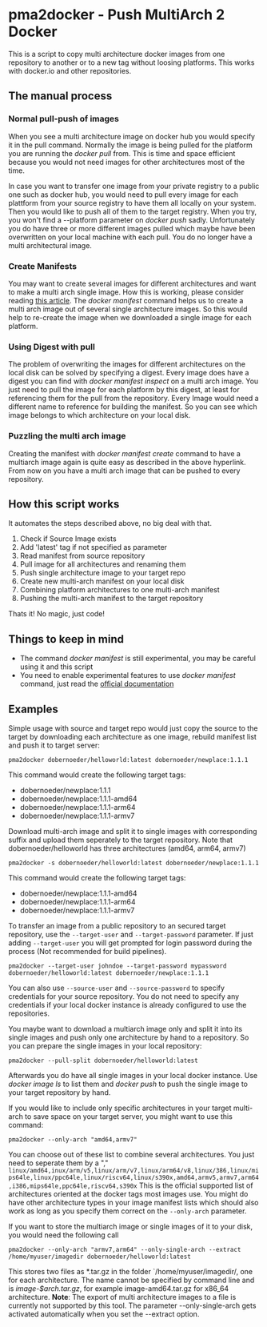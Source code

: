 # pma2docker - Push MultiArch 2 Docker
This is a script to copy multi architecture docker images from one repository to another or to a new tag without loosing platforms. This works with docker.io and other repositories.

## The manual process

### Normal pull-push of images
When you see a multi architecture image on docker hub you would specify it in the pull command. Normally the image is being pulled for the platform you are running the *docker pull* from. This is time and space efficient because you would not need images for other architectures most of the time.

In case you want to transfer one image from your private registry to a public one such as docker hub, you would need to pull every image for each plattform from your source registry to have them all locally on your system. Then you would like to push all of them to the target registry. When you try, you won't find a --platform parameter on *docker push* sadly. Unfortunately you do have three or more different images pulled which maybe have been overwritten on your local machine with each pull. You do no longer have a multi architectural image.

### Create Manifests
You may want to create several images for different architectures and want to make a multi arch single image. How this is working, please consider reading [this article](https://www.docker.com/blog/multi-arch-build-and-images-the-simple-way/).
The *docker manifest* command helps us to create a multi arch image out of several single architecture images. So this would help to re-create the image when we downloaded a single image for each platform.

### Using Digest with pull
The problem of overwriting the images for different architectures on the local disk can be solved by specifying a digest. Every image does have a digest you can find with *docker manifest inspect* on a multi arch image. You just need to pull the image for each platform by this digest, at least for referencing them for the pull from the repository. Every Image would need a different name to reference for building the manifest. So you can see which image belongs to which architecture on your local disk.

### Puzzling the multi arch image
Creating the manifest with *docker manifest create* command to have a multiarch image again is quite easy as described in the above hyperlink. From now on you have a multi arch image that can be pushed to every repository.


## How this script works
It automates the steps described above, no big deal with that.

1. Check if Source Image exists
2. Add 'latest' tag if not specified as parameter
3. Read manifest from source repository
4. Pull image for all architectures and renaming them
5. Push single architecture image to your target repo
6. Create new multi-arch manifest on your local disk
7. Combining platform architectures to one multi-arch manifest
8. Pushing the multi-arch manifest to the target repository

Thats it! No magic, just code!

## Things to keep in mind
- The command *docker manifest* is still experimental, you may be careful using it and this script
- You need to enable experimental features to use *docker manifest* command, just read the [official documentation](https://docs.docker.com/engine/reference/commandline/manifest/)

## Examples

Simple usage with source and target repo would just copy the source to the target by downloading each architecture as one image, rebuild manifest list and push it to target server:
```
pma2docker dobernoeder/helloworld:latest dobernoeder/newplace:1.1.1
```
This command would create the following target tags:
- dobernoeder/newplace:1.1.1     
- dobernoeder/newplace:1.1.1-amd64
- dobernoeder/newplace:1.1.1-arm64
- dobernoeder/newplace:1.1.1-armv7


Download multi-arch image and split it to single images with corresponding suffix and upload them seperately to the target repository. Note that dobernoeder/helloworld has three architectures (amd64, arm64, armv7)
```
pma2docker -s dobernoeder/helloworld:latest dobernoeder/newplace:1.1.1
```
This command would create the following target tags:
- dobernoeder/newplace:1.1.1-amd64
- dobernoeder/newplace:1.1.1-arm64
- dobernoeder/newplace:1.1.1-armv7


To transfer an image from a public repository to an secured target repository, use the `--target-user` and `--target-password` parameter. If just adding `--target-user` you will get prompted for login password during the process (Not recommended for build pipelines). 
```
pma2docker --target-user johndoe --target-password mypassword dobernoeder/helloworld:latest dobernoeder/newplace:1.1.1
```

You can also use `--source-user` and `--source-password` to specify credentials for your source repository.
You do not need to specify any credentials if your local docker instance is already configured to use the repositories.


You maybe want to download a multiarch image only and split it into its single images and push only one architecture by hand to a repository. So you can prepare the single images in your local repository:
```
pma2docker --pull-split dobernoeder/helloworld:latest
```
Afterwards you do have all single images in your local docker instance. Use *docker image ls* to list them and *docker push* to push the single image to your target repository by hand. 


If you would like to include only specific architectures in your target multi-arch to save space on your target server, you might want to use this command:
```
pma2docker --only-arch "amd64,armv7"
```
You can choose out of these list to combine several architectures. You just need to seperate them by a ","
`linux/amd64,inux/arm/v5,linux/arm/v7,linux/arm64/v8,linux/386,linux/mips64le,linux/ppc64le,linux/riscv64,linux/s390x,amd64,armv5,armv7,arm64,i386,mips64le,ppc64le,riscv64,s390x`
This is the official supported list of architectures oriented at the docker tags most images use. You might do have other architecture types in your image manifest lists which should also work as long as you specify them correct on the `--only-arch` parameter.

If you want to store the multiarch image or single images of it to your disk, you would need the following call
```
pma2docker --only-arch "armv7,arm64" --only-single-arch --extract /home/myuser/imagedir dobernoeder/helloworld:latest
```
This stores two files as \*.tar.gz in the folder `/home/myuser/imagedir/, one for each architecture. The name cannot be specified by command line and is *image-$arch.tar.gz*, for example image-amd64.tar.gz for x86_64 architecture.
**Note**: The export of multi architecture images to a file is currently not supported by this tool. The parameter --only-single-arch gets activated automatically when you set the --extract option.
